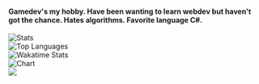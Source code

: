 #### Gamedev's my hobby. Have been wanting to learn webdev but haven't got the chance. Hates algorithms. Favorite language C#.
![Stats](https://github-readme-stats.vercel.app/api?username=palapapa&show_icons=true&theme=merko&layout)
<br>
![Top Languages](https://github-readme-stats.vercel.app/api/top-langs/?username=palapapa&theme=merko&layout=compact)
<br>
![Wakatime Stats](https://github-readme-stats.vercel.app/api/wakatime?username=palapapa&theme=merko)
<br>
![Chart](https://wakatime.com/share/@palapapa/f76707a7-0ea5-46c8-8aec-d2589112284d.svg)
<br>
![](https://komarev.com/ghpvc/?username=palapapa&style=flat-square&color=green)
